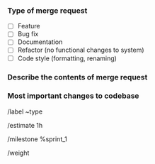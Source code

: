 <!-- Use #issue-number at top to show a link to relevant issue(s) -->

### Type of merge request
<!-- Pick one -->
- [ ] Feature
- [ ] Bug fix
- [ ] Documentation
- [ ] Refactor (no functional changes to system)
- [ ] Code style (formatting, renaming)

### Describe the contents of merge request

### Most important changes to codebase

<!-- Use label to declare type of merge request. -->
/label ~type
<!-- Estimate the amount of hours needed to complete the feature -->
/estimate 1h
<!-- Set the correct milestone -->
/milestone %sprint_1
<!-- Set the weight (scale: 1-3; 1 is important, 3 is less important) -->
/weight
